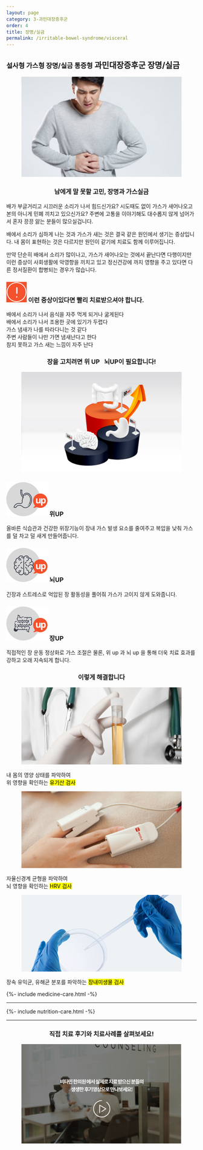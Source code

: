 ```yaml
---
layout: page
category: 3-과민대장증후군
order: 4
title: 장명/실금
permalink: /irritable-bowel-syndrome/visceral
---
```


<h2 class="content-heading">
  <small>설사형 가스형 장명/실금 통증형</small>
  <strong>과민대장증후군</strong> 장명/실금
</h2>

<figure>
  <img src="/assets/20190626090019.jpg" alt="">
</figure>

<h3 style="text-align:center">남에게 말 못할 고민, 장명과 가스실금</h3>
<p>배가 부글거리고 시끄러운 소리가 나서 힘드신가요? 시도때도 없이 가스가 새어나오고 본의 아니게 민폐 끼치고 있으신가요? 주변에 고통을 이야기해도 대수롭지 않게 넘어가서 혼자 끙끙 앓는 분들이 많으실겁니다.</p>
<p>배에서 소리가 심하게 나는 것과 가스가 새는 것은 결국 같은 원인에서 생기는 증상입니다. 내 몸이 표현하는 것은 다르지만 원인이 같기에 치료도 함께 이루어집니다.</p>
<p>만약 단순히 배에서 소리가 많이나고, 가스가 새어나오는 것에서 끝난다면 다행이지만 이런 증상이 사회생활에 악영향을 끼치고 있고 정신건강에 까지 영향을 주고 있다면 다른 정서질환이 합병되는 경우가 많습니다.</p>

<div class="content-caution">
  <h3>
    <img src="/assets/icon-warning.svg" alt="">
    이런 증상이있다면 빨리 치료받으셔야 합니다.
  </h3>
  <p>
    배에서 소리가 나서 음식을 자주 먹게 되거나 굶게된다<br>
    배에서 소리가 나서 조용한 곳에 있기가 두렵다<br>
    가스 냄새가 나를 따라다니는 것 같다<br>
    주변 사람들이 나만 가면 냄새난다고 한다<br>
    참지 못하고 가스 새는 느낌이 자주 난다
  </p>
</div>

<h3 style="text-align:center">장을 고치려면 <strong>위 UP &nbsp; 뇌UP</strong>이 필요합니다!</h3>
<figure>
  <img src="/assets/img-podium-bowels.jpg" alt="">
</figure>
<div class="content-iconcard">
  <h3>
    <img src="/assets/icon-up-stomach.svg" alt="">
    위UP
  </h3>
  <p>올바른 식습관과 건강한 위장기능이 장내 가스 발생 요소를 줄여주고 복압을 낮춰 가스를 덜 차고 덜 새게 만들어줍니다.</p>
</div>
<div class="content-iconcard">
  <h3>
    <img src="/assets/icon-up-brain.svg" alt="">
    뇌UP
  </h3>
  <p>긴장과 스트레스로 억압된 장 활동성을 풀어줘 가스가 고이지 않게 도와줍니다.</p>
</div>
<div class="content-iconcard">
  <h3>
    <img src="/assets/icon-up-bowels.svg" alt="">
    장UP
  </h3>
  <p>직접적인 장 운동 정상화로 가스 조절은 물론, 위 up 과 뇌 up 을 통해 더욱 치료 효과를 강하고 오래 지속되게 합니다.</p>
</div>

<h3 style="text-align:center">이렇게 해결합니다</h3>
<div class="content-casecard">
  <figure><img src="/assets/20190617103735.jpg" alt=""></figure>
  <p>내 몸의 영양 상태를 파악하여<br>위 영향을 확인하는 <mark>유기산 검사</mark></p>
</div>
<div class="content-casecard">
  <figure><img src="/assets/20190617105915.jpg" alt=""></figure>
  <p>자율신경계 균형을 파악하여<br>뇌 영향을 확인하는 <mark>HRV 검사</mark></p>
</div>
<div class="content-casecard">
  <figure><img src="/assets/20190617105953.jpg" alt=""></figure>
  <p>장속 유익균, 유해균 분포를 파악하는 <mark>장내미생물 검사</mark></p>
</div>

{%- include medicine-care.html -%}

<hr>

{%- include nutrition-care.html -%}

<hr>

<h3 style="text-align:center">직접 <strong>치료 후기와 치료사례</strong>를 살펴보세요!</h3>
<figure>
  <a href="/about/review">
    <img src="/assets/img-goreview.jpg" alt="치료 후기와 사례 보기">
  </a>
</figure>
